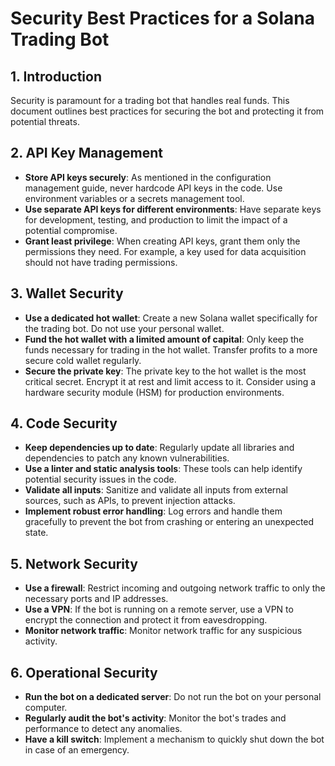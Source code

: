 # Security Best Practices for a Solana Trading Bot

## 1. Introduction

Security is paramount for a trading bot that handles real funds. This document outlines best practices for securing the bot and protecting it from potential threats.

## 2. API Key Management

- **Store API keys securely**: As mentioned in the configuration management guide, never hardcode API keys in the code. Use environment variables or a secrets management tool.
- **Use separate API keys for different environments**: Have separate keys for development, testing, and production to limit the impact of a potential compromise.
- **Grant least privilege**: When creating API keys, grant them only the permissions they need. For example, a key used for data acquisition should not have trading permissions.

## 3. Wallet Security

- **Use a dedicated hot wallet**: Create a new Solana wallet specifically for the trading bot. Do not use your personal wallet.
- **Fund the hot wallet with a limited amount of capital**: Only keep the funds necessary for trading in the hot wallet. Transfer profits to a more secure cold wallet regularly.
- **Secure the private key**: The private key to the hot wallet is the most critical secret. Encrypt it at rest and limit access to it. Consider using a hardware security module (HSM) for production environments.

## 4. Code Security

- **Keep dependencies up to date**: Regularly update all libraries and dependencies to patch any known vulnerabilities.
- **Use a linter and static analysis tools**: These tools can help identify potential security issues in the code.
- **Validate all inputs**: Sanitize and validate all inputs from external sources, such as APIs, to prevent injection attacks.
- **Implement robust error handling**: Log errors and handle them gracefully to prevent the bot from crashing or entering an unexpected state.

## 5. Network Security

- **Use a firewall**: Restrict incoming and outgoing network traffic to only the necessary ports and IP addresses.
- **Use a VPN**: If the bot is running on a remote server, use a VPN to encrypt the connection and protect it from eavesdropping.
- **Monitor network traffic**: Monitor network traffic for any suspicious activity.

## 6. Operational Security

- **Run the bot on a dedicated server**: Do not run the bot on your personal computer.
- **Regularly audit the bot's activity**: Monitor the bot's trades and performance to detect any anomalies.
- **Have a kill switch**: Implement a mechanism to quickly shut down the bot in case of an emergency.
